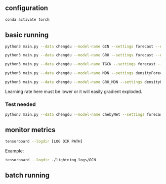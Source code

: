 ## configuration

```bash
conda activate torch
```

## basic running

```bash
python3 main.py --data chengdu --model-name GCN --settings forecast --data-module NS --lr 0.00114514 --weight-decay 1.5e-3 --loss mse --batch-size 1 --seq-len 1 --pre-len 1 --split-ratio 0.8 --normalize --hidden-dim 64 --output-dim 25 --gpus 1
```

```bash
python3 main.py --data chengdu --model-name GRU --settings forecast --data-module S --lr 0.00114514 --weight-decay 1.5e-3 --loss mse --batch-size 1 --seq-len 1 --pre-len 1 --split-ratio 0.8 --normalize --hidden-dim 64 --output-dim 25 --gamma 0.6 --gradient-clip-val 5 --gpus 1
```

```bash
python3 main.py --data chengdu --model-name TGCN --settings forecast --data-module S --lr 0.00114514 --weight-decay 1.5e-3 --loss mse --batch-size 1 --seq-len 1 --pre-len 1 --split-ratio 0.8 --normalize --hidden-dim 64 --output-dim 25 --gamma 0.5 --gradient-clip-val 5 --gpus 1
```

```bash
python3 main.py --data chengdu --model-name MDN --settings densityForecast --data-module NS --lr 0.00114514 --weight-decay 1.5e-3 --batch-size 1 --seq-len 1 --pre-len 1 --split-ratio 0.8 --normalize --gamma 5 --output-dim 25 --gradient-clip-val 30 --gpus 1
```

```bash
python3 main.py --data chengdu --model-name GRU_MDN --settings densityForecast --data-module NS --lr 0.0000114514 --weight-decay 1.5e-3 --batch-size 1 --seq-len 1 --pre-len 1 --split-ratio 0.8 --normalize --gamma 5 --output-dim 25 --gradient-clip-val 5 --gpus 1
```
Learning rate here must be lower or it will easily gradient exploded.


### Test needed

```bash
python3 main.py --data chengdu --model-name ChebyNet --settings forecast --data-module NS --lr 0.00114514 --weight-decay 1.5e-3 --loss mse --batch-size 1 --seq-len 1 --pre-len 1 --split-ratio 0.8 --normalize --hidden-dim 64 --output-dim 25 --gpus 1
```


## monitor metrics

```bash
tensorboard --logdir [LOG DIR PATH]
```
Example:
```bash
tensorboard --logdir ./lightning_logs/GCN
```


## batch running

<!-- Not implied yet -->
